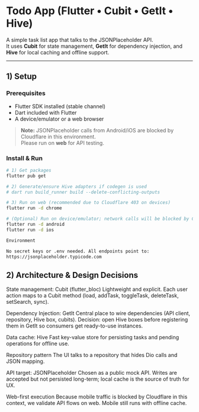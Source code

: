 # Todo App (Flutter • Cubit • GetIt • Hive)

A simple task list app that talks to the JSONPlaceholder API.  
It uses **Cubit** for state management, **GetIt** for dependency injection, and **Hive** for local caching and offline support.

---

## 1) Setup

### Prerequisites
- Flutter SDK installed (stable channel)
- Dart included with Flutter
- A device/emulator or a web browser

> **Note:** JSONPlaceholder calls from Android/iOS are blocked by Cloudflare in this environment.  
> Please run on **web** for API testing.

### Install & Run
```bash
# 1) Get packages
flutter pub get

# 2) Generate/ensure Hive adapters if codegen is used
# dart run build_runner build --delete-conflicting-outputs

# 3) Run on web (recommended due to Cloudflare 403 on devices)
flutter run -d chrome

# (Optional) Run on device/emulator; network calls will be blocked by Cloudflare here
flutter run -d android
flutter run -d ios

Environment

No secret keys or .env needed. All endpoints point to:
https://jsonplaceholder.typicode.com
```

## 2) Architecture & Design Decisions

State management: Cubit (flutter_bloc)
Lightweight and explicit. Each user action maps to a Cubit method (load, addTask, toggleTask, deleteTask, setSearch, sync).

Dependency Injection: GetIt
Central place to wire dependencies (API client, repository, Hive box, cubits).
Decision: open Hive boxes before registering them in GetIt so consumers get ready-to-use instances.

Data cache: Hive
Fast key-value store for persisting tasks and pending operations for offline use.

Repository pattern
The UI talks to a repository that hides Dio calls and JSON mapping.

API target: JSONPlaceholder
Chosen as a public mock API. Writes are accepted but not persisted long-term; local cache is the source of truth for UX.

Web-first execution
Because mobile traffic is blocked by Cloudflare in this context, we validate API flows on web. Mobile still runs with offline cache.
